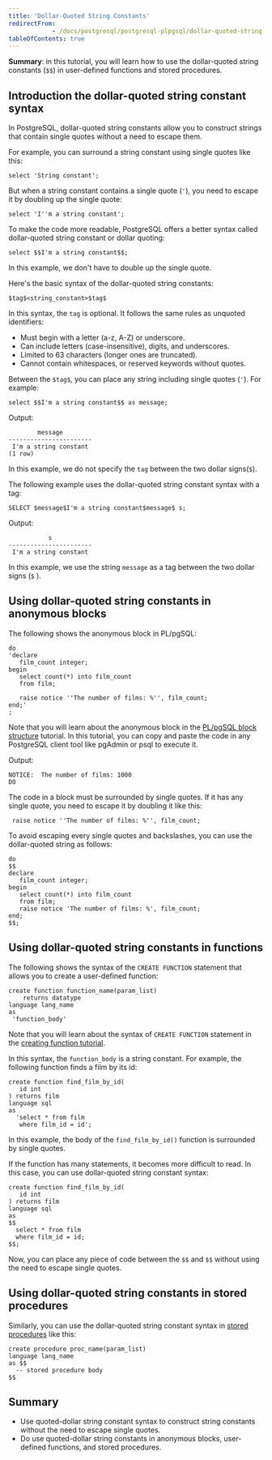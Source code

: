 ```yaml
---
title: 'Dollar-Quoted String Constants'
redirectFrom: 
            - /docs/postgresql/postgresql-plpgsql/dollar-quoted-string-constants/
tableOfContents: true
---
```


**Summary**: in this tutorial, you will learn how to use the dollar-quoted string constants (`$$`) in user-defined functions and stored procedures.



## Introduction the dollar-quoted string constant syntax



In PostgreSQL, dollar-quoted string constants allow you to construct strings that contain single quotes without a need to escape them.



For example, you can surround a string constant using single quotes like this:



```
select 'String constant';
```



But when a string constant contains a single quote (`'`), you need to escape it by doubling up the single quote:



```
select 'I''m a string constant';
```



To make the code more readable, PostgreSQL offers a better syntax called dollar-quoted string constant or dollar quoting:



```
select $$I'm a string constant$$;
```



In this example, we don't have to double up the single quote.



Here's the basic syntax of the dollar-quoted string constants:



```
$tag$<string_constant>$tag$
```



In this syntax, the `tag` is optional. It follows the same rules as unquoted identifiers:



- Must begin with a letter (a-z, A-Z) or underscore.
- Can include letters (case-insensitive), digits, and underscores.
- Limited to 63 characters (longer ones are truncated).
- Cannot contain whitespaces, or reserved keywords without quotes.


Between the `$tag$`, you can place any string including single quotes (`'`). For example:



```
select $$I'm a string constant$$ as message;
```



Output:



```
        message
-----------------------
 I'm a string constant
(1 row)
```



In this example, we do not specify the `tag` between the two dollar signs(`$`).



The following example uses the dollar-quoted string constant syntax with a tag:



```
SELECT $message$I'm a string constant$message$ s;
```



Output:



```
           s
-----------------------
 I'm a string constant
```



In this example, we use the string `message` as a tag between the two dollar signs (`$` ).



## Using dollar-quoted string constants in anonymous blocks



The following shows the anonymous block in PL/pgSQL:



```
do
'declare
   film_count integer;
begin
   select count(*) into film_count
   from film;

   raise notice ''The number of films: %'', film_count;
end;'
;
```



Note that you will learn about the anonymous block in the [PL/pgSQL block structure](https://www.postgresqltutorial.com/postgresql-plpgsql/plpgsql-block-structure/) tutorial. In this tutorial, you can copy and paste the code in any PostgreSQL client tool like pgAdmin or psql to execute it.



Output:



```
NOTICE:  The number of films: 1000
DO
```



The code in a block must be surrounded by single quotes. If it has any single quote, you need to escape it by doubling it like this:



```
 raise notice ''The number of films: %'', film_count;
```



To avoid escaping every single quotes and backslashes, you can use the dollar-quoted string as follows:



```
do
$$
declare
   film_count integer;
begin
   select count(*) into film_count
   from film;
   raise notice 'The number of films: %', film_count;
end;
$$;
```



## Using dollar-quoted string constants in functions



The following shows the syntax of the `CREATE FUNCTION` statement that allows you to create a user-defined function:



```
create function function_name(param_list)
    returns datatype
language lang_name
as
 'function_body'
```



Note that you will learn about the syntax of `CREATE FUNCTION` statement in the [creating function tutorial](https://www.postgresqltutorial.com/postgresql-plpgsql/postgresql-create-function/).



In this syntax, the `function_body` is a string constant. For example, the following function finds a film by its id:



```
create function find_film_by_id(
   id int
) returns film
language sql
as
  'select * from film
   where film_id = id';
```



In this example, the body of the `find_film_by_id()` function is surrounded by single quotes.



If the function has many statements, it becomes more difficult to read. In this case, you can use dollar-quoted string constant syntax:



```
create function find_film_by_id(
   id int
) returns film
language sql
as
$$
  select * from film
  where film_id = id;
$$;
```



Now, you can place any piece of code between the `$$` and `$$` without using the need to escape single quotes.



## Using dollar-quoted string constants in stored procedures



Similarly, you can use the dollar-quoted string constant syntax in [stored procedures](https://www.postgresqltutorial.com/postgresql-plpgsql/postgresql-create-procedure/) like this:



```
create procedure proc_name(param_list)
language lang_name
as $$
  -- stored procedure body
$$
```



## Summary



- Use quoted-dollar string constant syntax to construct string constants without the need to escape single quotes.
- Do use quoted-dollar string constants in anonymous blocks, user-defined functions, and stored procedures.
